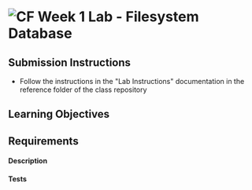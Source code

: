 ![CF](http://i.imgur.com/7v5ASc8.png) Week 1 Lab - Filesystem Database
===

## Submission Instructions
  * Follow the instructions in the "Lab Instructions" documentation in the reference folder of the class repository
  
## Learning Objectives  

## Requirements

#### Description

#### Tests

